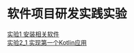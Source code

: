 # 软件项目研发实践实验
[实验1 安装相关软件](./exp1-download/README.md)  
[实验2_1 实现第一个Kotlin应用](./exp2_1-first%20kotlin%20app/README.md)  